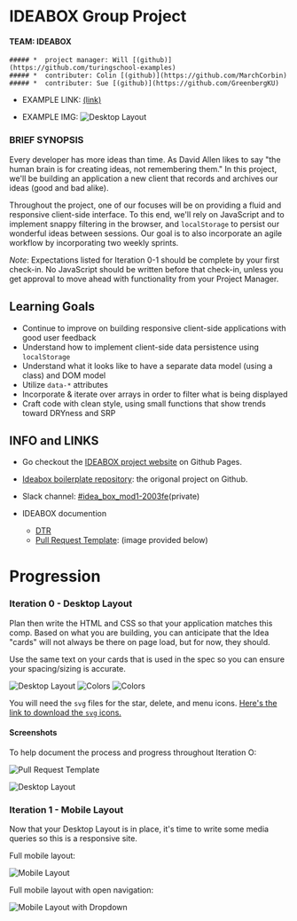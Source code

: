 # IDEABOX Group Project

#### TEAM: IDEABOX
    ##### *  project manager: Will [(github)](https://github.com/turingschool-examples)
    ##### *  contributer: Colin [(github)](https://github.com/MarchCorbin) 
    ##### *  contributer: Sue [(github)](https://github.com/GreenbergKU)

<!-- 
  -[] Overview of project and goals
  -[] Overview of technologies used, challenges, and wins, any other reflections
  -[] Screenshots of comp and your app
  -[] Credit all teammates -->
   
  * EXAMPLE LINK:
[(link)](https://github.com)

  * EXAMPLE IMG:
![Desktop Layout](https://frontend.turing.io/projects/module-1/assets/ideabox-group/desktop.jpg)
 
### BRIEF SYNOPSIS

Every developer has more ideas than time. As David Allen likes to say "the human brain is for creating ideas, not remembering them." In this project, we'll be building an application a new client that records and archives our ideas (good and bad alike).

Throughout the project, one of our focuses will be on providing a fluid and responsive client-side interface. To this end, we'll rely on JavaScript and to implement snappy filtering in the browser, and `localStorage` to persist our wonderful ideas between sessions.  Our goal is to also incorporate an agile workflow by incorporating two weekly sprints.

*Note*: Expectations listed for Iteration 0-1 should be complete by your first check-in. No JavaScript should be written before that check-in, unless you get approval to move ahead with functionality from your Project Manager.

## Learning Goals

* Continue to improve on building responsive client-side applications with good user feedback
* Understand how to implement client-side data persistence using `localStorage`
* Understand what it looks like to have a separate data model (using a class) and DOM model
* Utilize `data-*` attributes
* Incorporate & iterate over arrays in order to filter what is being displayed
* Craft code with clean style, using small functions that show trends toward DRYness and SRP

## INFO and LINKS

- Go checkout the [IDEABOX project website](https://marchcorbin.github.io/ideabox-boilerplate/) on Github Pages.

- [Ideabox boilerplate repository](https://github.com/turingschool-examples/ideabox-boilerplate): the origonal project on Github.

- Slack channel: [#idea_box_mod1-2003fe](https://app.slack.com/client/T029P2S9M/C011E891RC1)(private)

- IDEABOX documention
   - [DTR](https://github.com/MarchCorbin/ideabox-boilerplate/blob/master/DTR.md)
   - [Pull Request Template](https://github.com/MarchCorbin/ideabox-boilerplate/blob/master/pull_request_template.md): (image provided below)

# Progression

### Iteration 0 - Desktop Layout

Plan then write the HTML and CSS so that your application matches this comp. Based on what you are building, you can anticipate that the Idea "cards" will not always be there on page load, but for now, they should.

Use the same text on your cards that is used in the spec so you can ensure your spacing/sizing is accurate.

![Desktop Layout](https://frontend.turing.io/projects/module-1/assets/ideabox-group/desktop.jpg)
![Colors](https://frontend.turing.io/projects/module-1/assets/ideabox-group/colors.jpg)
![Colors](https://frontend.turing.io/projects/module-1/assets/ideabox-group/icons.jpg)

You will need the `svg` files for the star, delete, and menu icons. [Here's the link to download the `svg` icons.](https://drive.google.com/drive/folders/18xpWplI0tpXIK1omBZeq04LEx2OMzzMK?usp=sharing)

#### Screenshots 

To help document the process and progress throughout Iteration O: 

![Pull Request Template]()

![Desktop Layout]()

<!-- ![Desktop Layout](https://frontend.turing.io/projects/module-1/assets/ideabox-group/desktop.jpg) -->

### Iteration 1 - Mobile Layout

Now that your Desktop Layout is in place, it's time to write some media queries so this is a responsive site.

Full mobile layout:

![Mobile Layout](https://frontend.turing.io/projects/module-1/assets/ideabox-group/mobile.jpg)

Full mobile layout with open navigation:

![Mobile Layout with Dropdown](https://frontend.turing.io/projects/module-1/assets/ideabox-group/mobile-dropdown.jpg)


